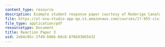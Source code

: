 ```yaml
---
content_type: resource
description: Example student response paper courtesy of Roderigo Canales.
file: https://ol-ocw-studio-app-qa.s3.amazonaws.com/courses/17-955-civil-society-social-capital-and-the-state-in-comparative-perspective-fall-2004/2eb4c85c2f49b0bb0dc8876b93665432_canales_react_3.pdf
file_type: application/pdf
resourcetype: Document
title: Reaction Paper 3
uid: 2eb4c85c-2f49-b0bb-0dc8-876b93665432
---
```

